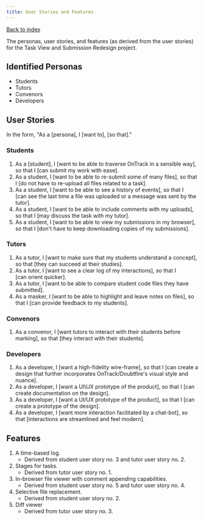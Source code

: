 ```yaml
---
title: User Stories and Features
---
```


[Back to index](Index.md)

The personas, user stories, and features (as derived from the user stories) for the Task View and
Submission Redesign project.

## Identified Personas

- Students
- Tutors
- Convenors
- Developers

## User Stories

In the form, "As a \[persona\], I \[want to\], \[so that\]."

### Students

1. As a \[student\], I \[want to be able to traverse OnTrack in a sensible way\], so that I \[can
   submit my work with ease\].
1. As a student, I \[want to be able to re-submit some of many files\], so that I \[do not have to
   re-upload all files related to a task\].
1. As a student, I \[want to be able to see a history of events\], so that I \
   [can see the last time a file was uploaded or a message was sent by the tutor\].
1. As a student, I \[want to be able to include comments with my uploads\], so that I \[may discuss
   the task with my tutor\].
1. As a student, I \[want to be able to view my submissions in my browser\], so that I \[don't have
   to keep downloading copies of my submissions\].

### Tutors

1. As a tutor, I \[want to make sure that my students understand a concept\], so that \[they can
   succeed at their studies\].
1. As a tutor, I \[want to see a clear log of my interactions\], so that I \
   [can orient quicker\].
1. As a tutor, I \[want to be able to compare student code files they have submitted\].
1. As a masker, I \[want to be able to highlight and leave notes on files\], so that I \[can provide
   feedback to my students\].

### Convenors

1. As a convenor, I \[want tutors to interact with their students before marking\], so that \[they
   interact with their students\].

### Developers

1. As a developer, I \[want a high-fidelity wire-frame\], so that I \[can create a design that
   further incorporates OnTrack/Doubtfire's visual style and nuance\].
1. As a developer, I \[want a UI\UX prototype of the product\], so that I \[can create documentation
   on the design\].
1. As a developer, I \[want a UI/UX prototype of the product\], so that I \[can create a prototype
   of the design\].
1. As a developer, I \[want more interaction facilitated by a chat-bot\], so that \[interactions are
   streamlined and feel modern\].

## Features

1. A time-based log.
   - Derived from student user story no. 3 and tutor user story no. 2.
1. Stages for tasks.
   - Derived from tutor user story no. 1.
1. In-browser file viewer with comment appending capabilities.
   - Derived from student user story no. 5 and tutor user story no. 4.
1. Selective file replacement.
   - Derived from student user story no. 2.
1. Diff viewer
   - Derived from tutor user story no. 3.
